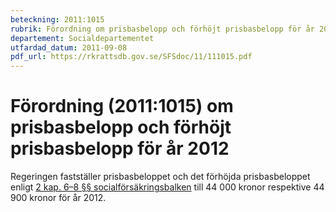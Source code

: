 ```yaml
---
beteckning: 2011:1015
rubrik: Förordning om prisbasbelopp och förhöjt prisbasbelopp för år 2012
departement: Socialdepartementet
utfardad_datum: 2011-09-08
pdf_url: https://rkrattsdb.gov.se/SFSdoc/11/111015.pdf
---
```


# Förordning (2011:1015) om prisbasbelopp och förhöjt prisbasbelopp för år 2012

Regeringen fastställer prisbasbeloppet och det förhöjda prisbasbeloppet enligt [2 kap. 6–8 §§ socialförsäkringsbalken](https://selex.se/eli/sfs/2010/110#kap2.6) till 44 000 kronor respektive 44 900 kronor för år 2012.